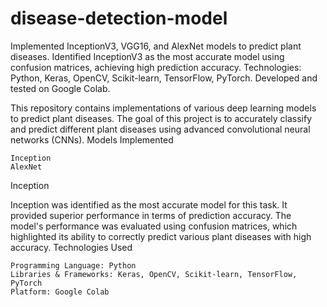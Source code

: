 # disease-detection-model
Implemented InceptionV3, VGG16, and AlexNet models to predict plant diseases. Identified InceptionV3 as the most accurate model using confusion matrices, achieving high prediction accuracy. Technologies: Python, Keras, OpenCV, Scikit-learn, TensorFlow, PyTorch. Developed and tested on Google Colab.

This repository contains implementations of various deep learning models to predict plant diseases. The goal of this project is to accurately classify and predict different plant diseases using advanced convolutional neural networks (CNNs).
Models Implemented

    Inception
    AlexNet

Inception

Inception was identified as the most accurate model for this task. It provided superior performance in terms of prediction accuracy. The model's performance was evaluated using confusion matrices, which highlighted its ability to correctly predict various plant diseases with high accuracy.
Technologies Used

    Programming Language: Python
    Libraries & Frameworks: Keras, OpenCV, Scikit-learn, TensorFlow, PyTorch
    Platform: Google Colab
